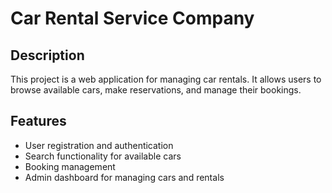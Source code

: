 # Car Rental Service Company

## Description
This project is a web application for managing car rentals. It allows users to browse available cars, make reservations, and manage their bookings.

## Features
- User registration and authentication
- Search functionality for available cars
- Booking management
- Admin dashboard for managing cars and rentals

